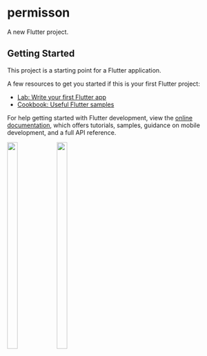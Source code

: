 # permisson

A new Flutter project.

## Getting Started

This project is a starting point for a Flutter application.

A few resources to get you started if this is your first Flutter project:

- [Lab: Write your first Flutter app](https://docs.flutter.dev/get-started/codelab)
- [Cookbook: Useful Flutter samples](https://docs.flutter.dev/cookbook)

For help getting started with Flutter development, view the
[online documentation](https://docs.flutter.dev/), which offers tutorials,
samples, guidance on mobile development, and a full API reference.


<p float="center">


 <img src="https://user-images.githubusercontent.com/121655112/233828265-1c166f46-bb28-4b35-9b89-3b8654d64d50.png" width=22% height=35%>
 <img src="https://user-images.githubusercontent.com/121655112/233828255-1779c40b-bd3c-469c-8cf8-f7d5c322f7d3.png" width=22% height=35%>


  </p>
